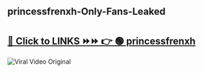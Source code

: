 
 ## princessfrenxh-Only-Fans-Leaked

# <h2><a href="https://clipsfans.com/princessfrenxh&ref=git">🔗 Click to LINKS ⏩⏩ 👉 🟢 princessfrenxh </a></h2>

<a href="https://clipsfans.com/princessfrenxh&ref=git" rel="nofollow" data-target="animated-image.originalLink"><img src="https://i.ibb.co.com/xMMVF88/686577567.gif" alt="Viral Video Original" style="max-width: 100%; display: inline-block;" data-target="animated-image.originalImage"></a>
